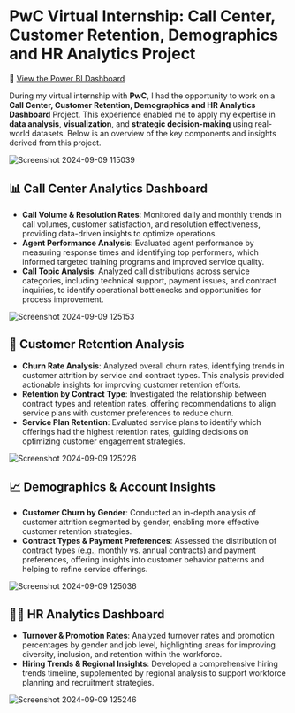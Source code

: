 # PwC Virtual Internship: Call Center, Customer Retention, Demographics and HR Analytics Project

🔗 [View the Power BI Dashboard](https://app.powerbi.com/groups/me/reports/1a1348a5-bfc9-4629-968f-a55cf96b414a/a29810cab479eac1495a?experience=power-bi)


During my virtual internship with **PwC**, I had the opportunity to work on a **Call Center, Customer Retention, Demographics and HR Analytics Dashboard** Project. This experience enabled me to apply my expertise in **data analysis**, **visualization**, and **strategic decision-making** using real-world datasets. Below is an overview of the key components and insights derived from this project.

![Screenshot 2024-09-09 115039](https://github.com/user-attachments/assets/0b0f66f5-785c-4540-95da-166bb0a08ff8)


## 📊 Call Center Analytics Dashboard

- **Call Volume & Resolution Rates**: Monitored daily and monthly trends in call volumes, customer satisfaction, and resolution effectiveness, providing data-driven insights to optimize operations.
- **Agent Performance Analysis**: Evaluated agent performance by measuring response times and identifying top performers, which informed targeted training programs and improved service quality.
- **Call Topic Analysis**: Analyzed call distributions across service categories, including technical support, payment issues, and contract inquiries, to identify operational bottlenecks and opportunities for process improvement.

![Screenshot 2024-09-09 125153](https://github.com/user-attachments/assets/2299f063-efd7-4806-a734-6bfa2b13528b)

## 🔄 Customer Retention Analysis

- **Churn Rate Analysis**: Analyzed overall churn rates, identifying trends in customer attrition by service and contract types. This analysis provided actionable insights for improving customer retention efforts.
- **Retention by Contract Type**: Investigated the relationship between contract types and retention rates, offering recommendations to align service plans with customer preferences to reduce churn.
- **Service Plan Retention**: Evaluated service plans to identify which offerings had the highest retention rates, guiding decisions on optimizing customer engagement strategies.

![Screenshot 2024-09-09 125226](https://github.com/user-attachments/assets/4e990bbe-0294-42d7-8f84-91426a89f21f)


## 📈 Demographics & Account Insights

- **Customer Churn by Gender**: Conducted an in-depth analysis of customer attrition segmented by gender, enabling more effective customer retention strategies.
- **Contract Types & Payment Preferences**: Assessed the distribution of contract types (e.g., monthly vs. annual contracts) and payment preferences, offering insights into customer behavior patterns and helping to refine service offerings.

![Screenshot 2024-09-09 125036](https://github.com/user-attachments/assets/52df8f89-4c4c-4bae-89ed-3f5b01d538d0)


## 👩‍💼 HR Analytics Dashboard

- **Turnover & Promotion Rates**: Analyzed turnover rates and promotion percentages by gender and job level, highlighting areas for improving diversity, inclusion, and retention within the workforce.
- **Hiring Trends & Regional Insights**: Developed a comprehensive hiring trends timeline, supplemented by regional analysis to support workforce planning and recruitment strategies.

![Screenshot 2024-09-09 125246](https://github.com/user-attachments/assets/76502856-f006-48c5-b5c3-8346bf49d786)
